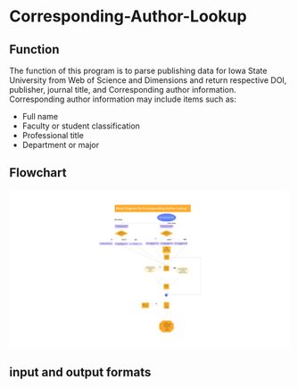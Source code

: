# Corresponding-Author-Lookup

## Function

The function of this program is to parse publishing data for Iowa State University from Web of Science and Dimensions and return respective DOI, publisher, journal title, and Corresponding author information. Corresponding author information may include items such as:

* Full name
* Faculty or student classification
* Professional title
* Department or major


## Flowchart
![Flowchart](https://github.com/Andres1002/Corresponding-Author-Lookup/blob/main/Assets/Block%20Diagram%20for%20CA%20Lookup-cropped.svg)

## input and output formats

